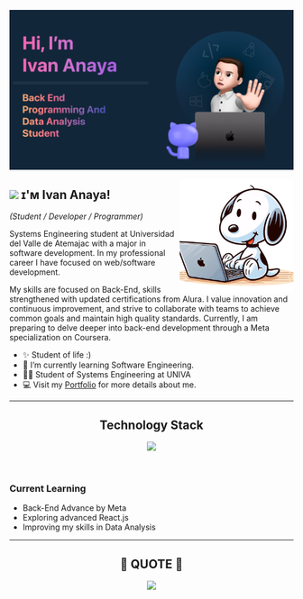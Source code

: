 <!--Banner-->
![Banner Image](./Ivan-Banner.png)

<!--Left image-->
<div>
  <img align="right" width="40%" top="800px" src="https://github.com/ianayaa/ianayaa/blob/main/snoopy-computer.png?raw=true">
</div>

<!--Header Name-->

## <img src="https://media0.giphy.com/media/v1.Y2lkPTc5MGI3NjExajVza2tyMHV2aXJsZjhncDVnbnZyanM0YXE1ZHZzMXkwZDZuYnp6YSZlcD12MV9pbnRlcm5hbF9naWZfYnlfaWQmY3Q9Zw/PjUGKdds3eGzfBzqJB/giphy.webp" width="60"/> ɪ'ᴍ Ivan Anaya! 

*(Student / Developer / Programmer)*
<br /> 


<!--Start Intro-->               
<p align="left">Systems Engineering student at Universidad del Valle de Atemajac with a major in software development. In my professional career I have focused on web/software development. 

My skills are focused on Back-End, skills strengthened with updated certifications from Alura. I value innovation and continuous improvement, and strive to collaborate with teams to achieve common goals and maintain high quality standards. Currently, I am preparing to delve deeper into back-end development through a Meta specialization on Coursera. </p>

- ✨ Student of life :)
- 🧠 I’m currently learning Software Engineering. 
- 💁‍♂️ Student of Systems Engineering at UNIVA
- 💻 Visit my [Portfolio](#) for more details about me.
<!--End Intro-->
---


<!--Languages and Tools Section-->       
<h2 align="center">Technology Stack</h2> 

<p align="center">
  <a href="https://skillicons.dev">
    <img src="https://skillicons.dev/icons?i=js,java,mysql,cpp,cs,py,r,html,css,php,react,vue,aws,gcp,notion,figma&perline=8" />
  </a>
</p>

<br />

<h3 align="left">Current Learning</h3>
<ul align="left">
  <li>Back-End Advance by Meta</li>
  <li>Exploring advanced React.js</li>
  <li>Improving my skills in Data Analysis</li>
</ul>


---

<!--QUOTE--> 
<h2 align="center">💭 QUOTE 💭</h2>


<!--STARTS_HERE_QUOTE_CARD-->
<p align="center">
    <img src="https://readme-daily-quotes.vercel.app/api?author=Romans+12,2&quote=Do+not+conform+to+the+pattern+of+this+world+but+be+transformed+by+the+renewing+of+your+mind">
  
</p>
<!--ENDS_HERE_QUOTE_CARD-->





